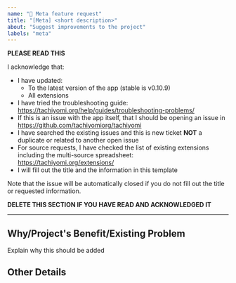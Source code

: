 ```yaml
---
name: "🧠 Meta feature request"
title: "[Meta] <short description>"
about: "Suggest improvements to the project"
labels: "meta"
---
```


**PLEASE READ THIS**

I acknowledge that:

- I have updated:
  - To the latest version of the app (stable is v0.10.9)
  - All extensions
- I have tried the troubleshooting guide: https://tachiyomi.org/help/guides/troubleshooting-problems/
- If this is an issue with the app itself, that I should be opening an issue in https://github.com/tachiyomiorg/tachiyomi
- I have searched the existing issues and this is new ticket **NOT** a duplicate or related to another open issue
- For source requests, I have checked the list of existing extensions including the multi-source spreadsheet: https://tachiyomi.org/extensions/
- I will fill out the title and the information in this template

Note that the issue will be automatically closed if you do not fill out the title or requested information.

**DELETE THIS SECTION IF YOU HAVE READ AND ACKNOWLEDGED IT**

---

##  Why/Project's Benefit/Existing Problem
Explain why this should be added

## Other Details
